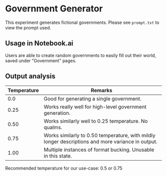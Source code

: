 # Government Generator

This experiment generates fictional governments. Please see `prompt.txt` to view the prompt used.

## Usage in Notebook.ai

Users are able to create random governments to easily fill out their world, saved under "Government" pages.

## Output analysis

| Temperature | Remarks |
|-------------|---------|
| 0.0         | Good for generating a single government. |
| 0.25        | Works really well for high-level government generation. |
| 0.50        | Works similarly well to 0.25 temperature. No qualms. |
| 0.75        | Works similarly to 0.50 temperature, with mildly longer descriptions and more variance in output. |
| 1.00        | Multiple instances of format bucking. Unusable in this state. |

Recommended temperature for our use-case: 0.5 or 0.75